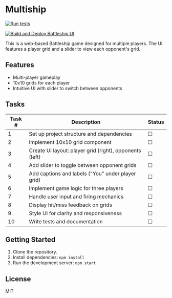 # Multiship

[![Run tests](https://github.com/sarkarshuvojit/multiship/actions/workflows/main.yml/badge.svg)](https://github.com/sarkarshuvojit/multiship/actions/workflows/main.yml)

[![Build and Deploy Battleship UI](https://github.com/sarkarshuvojit/multiship/actions/workflows/ui-build-and-deploy.yml/badge.svg)](https://github.com/sarkarshuvojit/multiship/actions/workflows/ui-build-and-deploy.yml)

This is a web-based Battleship game designed for multiple players. The UI features a player grid and a slider to view each opponent's grid.

## Features

- Multi-player gameplay
- 10x10 grids for each player
- Intuitive UI with slider to switch between opponents

## Tasks

| Task # | Description                                              | Status   |
|--------|----------------------------------------------------------|----------|
| 1      | Set up project structure and dependencies                | ☐        |
| 2      | Implement 10x10 grid component                           | ☐        |
| 3      | Create UI layout: player grid (right), opponents (left)  | ☐        |
| 4      | Add slider to toggle between opponent grids              | ☐        |
| 5      | Add captions and labels ("You" under player grid)        | ☐        |
| 6      | Implement game logic for three players                   | ☐        |
| 7      | Handle user input and firing mechanics                   | ☐        |
| 8      | Display hit/miss feedback on grids                       | ☐        |
| 9      | Style UI for clarity and responsiveness                  | ☐        |
| 10     | Write tests and documentation                            | ☐        |

## Getting Started

1. Clone the repository.
2. Install dependencies: `npm install`
3. Run the development server: `npm start`

## License

MIT

